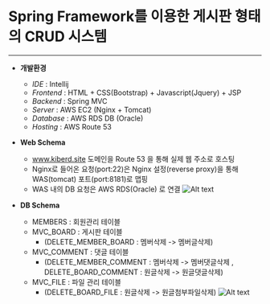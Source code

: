 # Spring Framework를 이용한 게시판 형태의 CRUD 시스템

***

* **개발환경** 
  - *IDE* : Intellij 
  - *Frontend* :  HTML + CSS(Bootstrap) + Javascript(Jquery) + JSP
  - *Backend* : Spring MVC
  - *Server* : AWS EC2 (Nginx + Tomcat)
  - *Database* : AWS RDS DB (Oracle)
  - *Hosting* : AWS Route 53
  
 
* **Web Schema** 

  - www.kiberd.site 도메인을 Route 53 을 통해 실제 웹 주소로 호스팅
  - Nginx로 들어온 요청(port:22)은 Nginx 설정(reverse proxy)을 통해 WAS(tomcat) 포트(port:8181)로 맵핑
  - WAS 내의 DB 요청은 AWS RDS(Oracle) 로 연결
![Alt text](http://kiberd.dothome.co.kr/portfolio/web.png)


* **DB Schema** 

  - MEMBERS : 회원관리 테이블 
  - MVC_BOARD : 게시판 테이블
    + (DELETE_MEMBER_BOARD : 멤버삭제 -> 멤버글삭제)
  - MVC_COMMENT : 댓글 테이블  
    + (DELETE_MEMBER_COMMENT : 멤버삭제 -> 멤버댓글삭제 , DELETE_BOARD_COMMENT : 원글삭제 -> 원글댓글삭제)
  - MVC_FILE : 파일 관리 테이블 
    + (DELETE_BOARD_FILE : 원글삭제 -> 원글첨부파일삭제)
![Alt text](http://kiberd.dothome.co.kr/portfolio/dbmodel.PNG)
